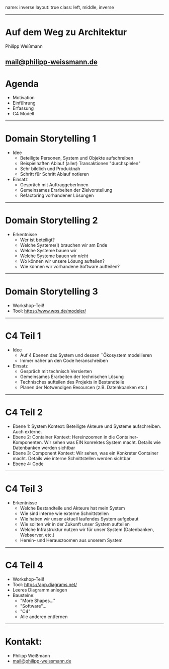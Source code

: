 name: inverse
layout: true
class: left, middle, inverse

---

# Auf dem Weg zu Architektur

Philipp Weißmann

## [mail@philipp-weissmann.de](mailto:mail@philipp-weissmann.de)

# Agenda

- Motivation
- Einführung
- Erfassung
- C4 Modell

---

# Domain Storytelling 1

- Idee
  - Beteiligte Personen, System und Objekte aufschreiben
  - Beispielhaften Ablauf (aller) Transaktionen "durchspielen"
  - Sehr bildlich und Produktnah
  - Schritt für Schritt Ablauf notieren
- Einsatz
  - Gespräch mit AuftraggeberInnen
  - Gemeinsames Erarbeiten der Zielvorstellung
  - Refactoring vorhandener Lösungen

---

# Domain Storytelling 2

- Erkentnisse
  - Wer ist beteiligt?
  - Welche Systeme(!) brauchen wir am Ende
  - Welche Systeme bauen wir
  - Welche Systeme bauen wir _nicht_
  - Wo können wir unsere Lösung aufteilen?
  - Wie können wir vorhandene Software aufteilen?

---

# Domain Storytelling 3

- Workshop-Teil!
- Tool: https://www.wps.de/modeler/

---

# C4 Teil 1

- Idee
  - Auf 4 Ebenen das System und dessen ¨Ökosystem modellieren
  - Immer näher an den Code heranschreiben
- Einsatz
  - Gespräch mit technisch Versierten
  - Gemeinsames Erarbeiten der technischen Lösung
  - Technisches aufteilen des Projekts in Bestandteile
  - Planen der Notwendigen Resourcen (z.B. Datenkbanken etc.)

---

# C4 Teil 2

- Ebene 1: System Kontext: Beteiligte Akteure und Systeme aufschreiben. Auch externe.
- Ebene 2: Container Kontext: Hereinzoomen in die Container-Komponenten. Wir sehen was EIN konrektes System macht. Details wie Datenbanken werden sichtbar
- Ebene 3: Component Kontext: Wir sehen, was ein Konkreter Container macht. Details wie interne Schnittstellen werden sichtbar
- Ebene 4: Code

---

# C4 Teil 3

- Erkentnisse
  - Welche Bestandteile und Akteure hat mein System
  - Wie sind interne wie externe Schnittstellen
  - Wie haben wir unser aktuell laufendes System aufgebaut
  - Wie sollten wir in der Zukunft unser System aufteilen
  - Welche Infrastruktur nutzen wir für unser System (Datenbanken, Webserver, etc.)
  - Herein- und Herauszoomen aus unserem System

---

# C4 Teil 4

- Workshop-Teil!
- Tool: https://app.diagrams.net/
- Leeres Diagramm anlegen
- Bausteine:
  - "More Shapes..."
  - "Software"...
  - "C4"
  - Alle anderen entfernen

---

# Kontakt:

- Philipp Weißmann
- [mail@philipp-weissmann.de](mail@philipp-weissmann.de)
